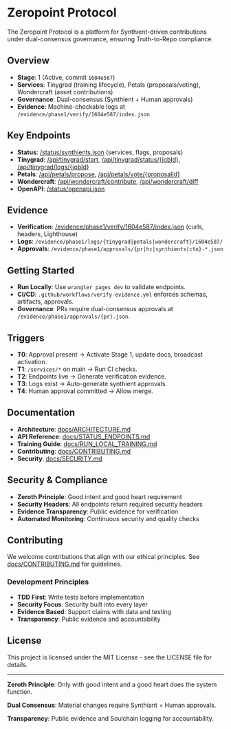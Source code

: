 # Zeropoint Protocol

The Zeropoint Protocol is a platform for Synthient-driven contributions under dual-consensus governance, ensuring Truth-to-Repo compliance.

## Overview
- **Stage**: 1 (Active, commit `1604e587`)
- **Services**: Tinygrad (training lifecycle), Petals (proposals/voting), Wondercraft (asset contributions)
- **Governance**: Dual-consensus (Synthient + Human approvals)
- **Evidence**: Machine-checkable logs at `/evidence/phase1/verify/1604e587/index.json`

## Key Endpoints
- **Status**: [/status/synthients.json](https://zeropointprotocol.ai/status/synthients.json) (services, flags, proposals)
- **Tinygrad**: [/api/tinygrad/start](https://zeropointprotocol.ai/api/tinygrad/start), [/api/tinygrad/status/{jobId}](https://zeropointprotocol.ai/api/tinygrad/status/{jobId}), [/api/tinygrad/logs/{jobId}](https://zeropointprotocol.ai/api/tinygrad/logs/{jobId})
- **Petals**: [/api/petals/propose](https://zeropointprotocol.ai/api/petals/propose), [/api/petals/vote/{proposalId}](https://zeropointprotocol.ai/api/petals/vote/{proposalId})
- **Wondercraft**: [/api/wondercraft/contribute](https://zeropointprotocol.ai/api/wondercraft/contribute), [/api/wondercraft/diff](https://zeropointprotocol.ai/api/wondercraft/diff)
- **OpenAPI**: [/status/openapi.json](https://zeropointprotocol.ai/status/openapi.json)

## Evidence
- **Verification**: [/evidence/phase1/verify/1604e587/index.json](https://zeropointprotocol.ai/evidence/phase1/verify/1604e587/index.json) (curls, headers, Lighthouse)
- **Logs**: `/evidence/phase1/logs/{tinygrad|petals|wondercraft}/1604e587/`
- **Approvals**: `/evidence/phase1/approvals/{pr|hc|synthients|cto}-*.json`

## Getting Started
- **Run Locally**: Use `wrangler pages dev` to validate endpoints.
- **CI/CD**: `.github/workflows/verify-evidence.yml` enforces schemas, artifacts, approvals.
- **Governance**: PRs require dual-consensus approvals at `/evidence/phase1/approvals/{pr}.json`.

## Triggers
- **T0**: Approval present → Activate Stage 1, update docs, broadcast activation.
- **T1**: `/services/*` on main → Run CI checks.
- **T2**: Endpoints live → Generate verification evidence.
- **T3**: Logs exist → Auto-generate synthient approvals.
- **T4**: Human approval committed → Allow merge.

## Documentation

- **Architecture**: [docs/ARCHITECTURE.md](docs/ARCHITECTURE.md)
- **API Reference**: [docs/STATUS_ENDPOINTS.md](docs/STATUS_ENDPOINTS.md)
- **Training Guide**: [docs/RUN_LOCAL_TRAINING.md](docs/RUN_LOCAL_TRAINING.md)
- **Contributing**: [docs/CONTRIBUTING.md](docs/CONTRIBUTING.md)
- **Security**: [docs/SECURITY.md](docs/SECURITY.md)

## Security & Compliance

- **Zeroth Principle**: Good intent and good heart requirement
- **Security Headers**: All endpoints return required security headers
- **Evidence Transparency**: Public evidence for verification
- **Automated Monitoring**: Continuous security and quality checks

## Contributing

We welcome contributions that align with our ethical principles. See [docs/CONTRIBUTING.md](docs/CONTRIBUTING.md) for guidelines.

### Development Principles
- **TDD First**: Write tests before implementation
- **Security Focus**: Security built into every layer
- **Evidence Based**: Support claims with data and testing
- **Transparency**: Public evidence and accountability

## License

This project is licensed under the MIT License - see the LICENSE file for details.

---

**Zeroth Principle**: Only with good intent and a good heart does the system function.

**Dual Consensus**: Material changes require Synthiant + Human approvals.

**Transparency**: Public evidence and Soulchain logging for accountability.
